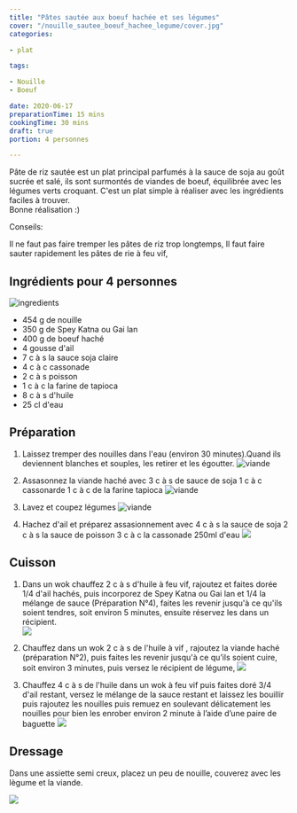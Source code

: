 ```yaml
---
title: "Pâtes sautée aux boeuf hachée et ses légumes"
cover: "/nouille_sautee_boeuf_hachee_legume/cover.jpg"
categories:

- plat

tags:

- Nouille
- Boeuf

date: 2020-06-17
preparationTime: 15 mins
cookingTime: 30 mins
draft: true
portion: 4 personnes

---
```

Pâte de riz sautée est un plat principal parfumés à la sauce de soja au goût sucrée et salé, ils sont surmontés de viandes de boeuf, équilibrée avec les légumes verts croquant. C'est un plat simple à réaliser avec les ingrédients faciles à trouver.  
Bonne réalisation :)
<!--more--> 
Conseils:

Il ne faut pas faire tremper les pâtes de riz trop longtemps,
Il faut faire sauter rapidement les pâtes de rie à feu vif,

## Ingrédients pour 4 personnes
![ingredients](1.jpg)

- 454 g de nouille
- 350 g de Spey Katna ou Gai lan
- 400 g de boeuf haché
- 4 gousse d'ail
- 7 c à s la sauce soja claire
- 4 c à c cassonade
- 2 c à s poisson
- 1 c à c la farine de tapioca
- 8 c à s d'huile
- 25 cl d'eau

## Préparation ##

1. Laissez tremper des nouilles dans l'eau (environ 30 minutes).Quand ils deviennent blanches et souples, les retirer et les égoutter.
![viande](2.jpg)

2. Assasonnez la viande haché avec 
   3 c à s de sauce de soja
   1 c à c cassonarde
   1 c à c de la farine tapioca 
![viande](3.jpg)

3. Lavez et coupez légumes
![viande](4.jpg)

4. Hachez d'ail et préparez assasionnement avec
   4 c à s la sauce de soja
   2 c à s la sauce de poisson
   3 c à c la cassonade
   250ml d'eau
![](5.jpg)

## Cuisson ##

1. Dans un wok chauffez 2 c à s d'huile à feu vif, rajoutez et faites dorée 1/4 d'ail hachés, puis incorporez de Spey Katna ou Gai lan et 1/4 la mélange de sauce (Préparation N°4), faites les revenir jusqu'à ce qu'ils soient tendres, soit environ 5 minutes, ensuite réservez les dans un récipient.   
![](6.jpg)

2. Chauffez dans un wok 2 c à s de l'huile à vif , rajoutez la viande haché (préparation N°2), puis faites les revenir jusqu'à ce qu’ils soient cuire, soit environ 3 minutes, puis versez le récipient de légume,
![](7.jpg)


3. Chauffez 4 c à s de l'huile dans un wok à feu vif puis faites doré 3/4 d'ail restant, versez le mélange de la sauce restant et laissez les bouillir puis rajoutez les nouilles puis remuez en soulevant délicatement les nouilles pour bien les enrober environ 2 minute à l’aide d’une paire de baguette 
![](8.jpg)


## Dressage
Dans une assiette semi creux, placez un peu de nouille, couverez avec les lègume et la viande.

![](10.jpg)

